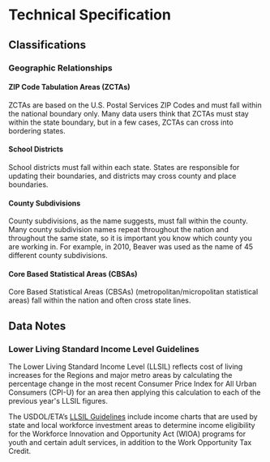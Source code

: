 # Technical Specification
## Classifications
### Geographic Relationships

#### ZIP Code Tabulation Areas (ZCTAs)
ZCTAs are based on the U.S. Postal Services ZIP Codes and must fall within the national boundary only. Many data users think that ZCTAs must stay within the state boundary, but in a few cases, ZCTAs can cross into bordering states.

#### School Districts
School districts must fall within each state. States are responsible for updating their boundaries, and districts may cross county and place boundaries.

#### County Subdivisions
County subdivisions, as the name suggests, must fall within the county. Many county subdivision names repeat throughout the nation and throughout the same state, so it is important you know which county you are working in. For example, in 2010, Beaver was used as the name of 45 different county subdivisions.

#### Core Based Statistical Areas (CBSAs) 
Core Based Statistical Areas (CBSAs) (metropolitan/micropolitan statistical areas) fall within the nation and often cross state lines.

## Data Notes 
### Lower Living Standard Income Level Guidelines
The Lower Living Standard Income Level (LLSIL) reflects cost of living increases for the Regions and major metro areas by calculating the percentage change in the most recent Consumer Price Index for All Urban Consumers (CPI-U) for an area then applying this calculation to each of the previous year's LLSIL figures.

The USDOL/ETA’s [LLSIL Guidelines](https://www.dol.gov/agencies/eta/llsil) include income charts that are used by state and local workforce investment areas to determine income eligibility for the Workforce Innovation and Opportunity Act (WIOA) programs for youth and certain adult services, in addition to the Work Opportunity Tax Credit. 
